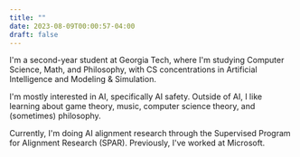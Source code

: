 ```yaml
---
title: ""
date: 2023-08-09T00:00:57-04:00
draft: false
---
```

I'm a second-year student at Georgia Tech, where I'm studying Computer Science, Math, and Philosophy, with CS concentrations in Artificial Intelligence and Modeling & Simulation.

I'm mostly interested in AI, specifically AI safety. Outside of AI, I like learning about game theory, music, computer science theory, and (sometimes) philosophy.

Currently, I'm doing AI alignment research through the Supervised Program for Alignment Research (SPAR). Previously, I've worked at Microsoft.

